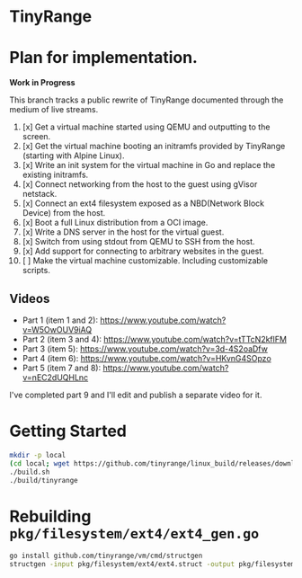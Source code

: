 # TinyRange

# Plan for implementation.

**Work in Progress**

This branch tracks a public rewrite of TinyRange documented through the medium of live streams.

1. [x] Get a virtual machine started using QEMU and outputting to the screen.
2. [x] Get the virtual machine booting an initramfs provided by TinyRange (starting with Alpine Linux).
3. [x] Write an init system for the virtual machine in Go and replace the existing initramfs.
4. [x] Connect networking from the host to the guest using gVisor netstack.
5. [x] Connect an ext4 filesystem exposed as a NBD(Network Block Device) from the host.
6. [x] Boot a full Linux distribution from a OCI image.
7. [x] Write a DNS server in the host for the virtual guest.
8. [x] Switch from using stdout from QEMU to SSH from the host.
9. [x] Add support for connecting to arbitrary websites in the guest.
10. [ ] Make the virtual machine customizable. Including customizable scripts.

## Videos

- Part 1 (item 1 and 2): https://www.youtube.com/watch?v=W5OwOUV9iAQ
- Part 2 (item 3 and 4): https://www.youtube.com/watch?v=tTTcN2kflFM
- Part 3 (item 5): https://www.youtube.com/watch?v=3d-4S2oaDfw
- Part 4 (item 6): https://www.youtube.com/watch?v=HKvnG4SOpzo
- Part 5 (item 7 and 8): https://www.youtube.com/watch?v=nEC2dUQHLnc

I've completed part 9 and I'll edit and publish a separate video for it.

# Getting Started

```sh
mkdir -p local
(cd local; wget https://github.com/tinyrange/linux_build/releases/download/linux_x86_6.6.7/vmlinux_x86_64)
./build.sh
./build/tinyrange
```

# Rebuilding `pkg/filesystem/ext4/ext4_gen.go`

```sh
go install github.com/tinyrange/vm/cmd/structgen
structgen -input pkg/filesystem/ext4/ext4.struct -output pkg/filesystem/ext4/ext4_gen.go -package ext4
```